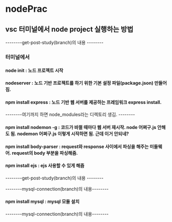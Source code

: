 # nodePrac

## vsc 터미널에서 node project 실행하는 방법 

--------get-post-study(branch)의 내용 --------
### 터미널에서 
#### node init : 노드 프로젝트 시작
#### nodeserver : 노드 기반 프로젝트를 하기 위한 기본 설정 파일(package.json) 만들어짐. 
#### npm install express : 노드 기반 웹 서버를 제공하는 프레임워크 express install. 
--------여기까지 하면 node_modules라는 디렉토리 생김. --------
#### npm install nodemon -g : 코드가 바뀔 때마다 웹 서버 재시작. node 어쩌구.js 안해도 됨. nodemon 어쩌구.js 이렇게 시작하면 됨. 근데 이거 안되네? 
#### npm install body-parser : request와 response 사이에서 파싱을 해주는 미들웨어. request의 body 부분을 파싱해줌. 
#### npm install ejs : ejs 사용할 수 있게 해줌 
--------get-post-study(branch)의 내용 --------

--------mysql-connection(branch)의 내용--------
#### npm install mysql : mysql 모듈 설치
--------mysql-connection(branch)의 내용--------
